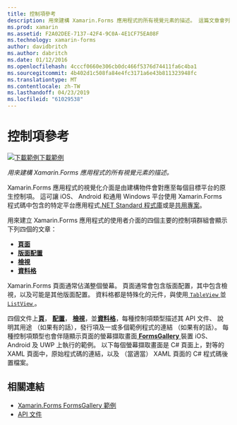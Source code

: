 ```yaml
---
title: 控制項參考
description: 用來建構 Xamarin.Forms 應用程式的所有視覺元素的描述。 這篇文章會列出組成 Xamarin.Forms 應用程式的使用者介面的控制項群組。
ms.prod: xamarin
ms.assetid: F2A02DEE-7137-42F4-9C0A-4E1CF75EA08F
ms.technology: xamarin-forms
author: davidbritch
ms.author: dabritch
ms.date: 01/12/2016
ms.openlocfilehash: 4cccf0660e306cb0dc466f5376d74411fa6c4ba1
ms.sourcegitcommit: 4b402d1c508fa84e4fc3171a6e43b811323948fc
ms.translationtype: MT
ms.contentlocale: zh-TW
ms.lasthandoff: 04/23/2019
ms.locfileid: "61029538"
---
```

# <a name="controls-reference"></a>控制項參考

[![下載範例](~/media/shared/download.png)下載範例](https://developer.xamarin.com/samples/FormsGallery/)

_用來建構 Xamarin.Forms 應用程式的所有視覺元素的描述。_

Xamarin.Forms 應用程式的視覺化介面是由建構物件會對應至每個目標平台的原生控制項。 這可讓 iOS、 Android 和通用 Windows 平台使用 Xamarin.Forms 程式碼中包含的特定平台應用程式[.NET Standard 程式庫](~/cross-platform/app-fundamentals/net-standard.md)或是[共用專案](~/cross-platform/app-fundamentals/shared-projects.md)。

用來建立 Xamarin.Forms 應用程式的使用者介面的四個主要的控制項群組會顯示下列四個的文章：

- [**頁面**](pages.md)
- [**版面配置**](layouts.md)
- [**檢視**](views.md)
- [**資料格**](cells.md)

Xamarin.Forms 頁面通常佔滿整個螢幕。 頁面通常會包含版面配置，其中包含檢視，以及可能是其他版面配置。 資料格都是特殊化的元件，與使用[ `TableView` ](views.md#tableView)並[ `ListView` ](views.md#listView)。

四個文件上[**頁**](pages.md)， [**配置**](layouts.md)， [**檢視**](views.md)，並[**資料格**](cells.md)，每種控制項類型描述其 API 文件、 說明其用途 （如果有的話），發行項及一或多個範例程式的連結 （如果有的話）。 每種控制項類型也會伴隨顯示頁面的螢幕擷取畫面[ **FormsGallery** ](https://developer.xamarin.com/samples/FormsGallery/)裝置 iOS、 Android 及 UWP 上執行的範例。 以下每個螢幕擷取畫面是 C# 頁面上，對等的 XAML 頁面中，原始程式碼的連結，以及 （當適當） XAML 頁面的 C# 程式碼後置檔案。

## <a name="related-links"></a>相關連結

- [Xamarin.Forms FormsGallery 範例](https://developer.xamarin.com/samples/FormsGallery/)
- [API 文件](https://docs.microsoft.com/dotnet/api/xamarin.forms?view=xamarin-forms)
